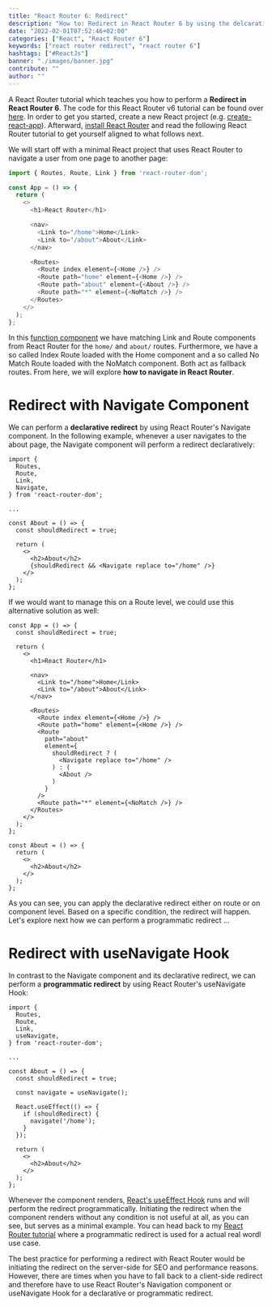 ```yaml
---
title: "React Router 6: Redirect"
description: "How to: Redirect in React Router 6 by using the delcarative Navigate component or the programmatic useNavigate Hook ..."
date: "2022-02-01T07:52:46+02:00"
categories: ["React", "React Router 6"]
keywords: ["react router redirect", "react router 6"]
hashtags: ["#ReactJs"]
banner: "./images/banner.jpg"
contribute: ""
author: ""
---
```


<Sponsorship />

A React Router tutorial which teaches you how to perform a **Redirect in React Router 6**. The code for this React Router v6 tutorial can be found over [here](https://github.com/the-road-to-learn-react/react-router-6-examples). In order to get you started, create a new React project (e.g. [create-react-app](https://github.com/facebook/create-react-app)). Afterward, [install React Router](https://reactrouter.com/docs/en/v6/getting-started/installation#basic-installation) and read the following React Router tutorial to get yourself aligned to what follows next.

<ReadMore label="React Router 6 Introduction" link="/react-router/" />

We will start off with a minimal React project that uses React Router to navigate a user from one page to another page:

```javascript
import { Routes, Route, Link } from 'react-router-dom';

const App = () => {
  return (
    <>
      <h1>React Router</h1>

      <nav>
        <Link to="/home">Home</Link>
        <Link to="/about">About</Link>
      </nav>

      <Routes>
        <Route index element={<Home />} />
        <Route path="home" element={<Home />} />
        <Route path="about" element={<About />} />
        <Route path="*" element={<NoMatch />} />
      </Routes>
    </>
  );
};
```

In this [function component](/react-function-component/) we have matching Link and Route components from React Router for the `home/` and `about/` routes. Furthermore, we have a so called Index Route loaded with the Home component and a so called No Match Route loaded with the NoMatch component. Both act as fallback routes. From here, we will explore **how to navigate in React Router**.

# Redirect with Navigate Component

We can perform a **declarative redirect** by using React Router's Navigate component. In the following example, whenever a user navigates to the about page, the Navigate component will perform a redirect declaratively:

```javascript{5,11,16}
import {
  Routes,
  Route,
  Link,
  Navigate,
} from 'react-router-dom';

...

const About = () => {
  const shouldRedirect = true;

  return (
    <>
      <h2>About</h2>
      {shouldRedirect && <Navigate replace to="/home" />}
    </>
  );
};
```

If we would want to manage this on a Route level, we could use this alternative solution as well:

```javascript{2,19-23}
const App = () => {
  const shouldRedirect = true;

  return (
    <>
      <h1>React Router</h1>

      <nav>
        <Link to="/home">Home</Link>
        <Link to="/about">About</Link>
      </nav>

      <Routes>
        <Route index element={<Home />} />
        <Route path="home" element={<Home />} />
        <Route
          path="about"
          element={
            shouldRedirect ? (
              <Navigate replace to="/home" />
            ) : (
              <About />
            )
          }
        />
        <Route path="*" element={<NoMatch />} />
      </Routes>
    </>
  );
};

const About = () => {
  return (
    <>
      <h2>About</h2>
    </>
  );
};
```

As you can see, you can apply the declarative redirect either on route or on component level. Based on a specific condition, the redirect will happen. Let's explore next how we can perform a programmatic redirect ...

# Redirect with useNavigate Hook

In contrast to the Navigate component and its declarative redirect, we can perform a **programmatic redirect** by using React Router's useNavigate Hook:

```javascript{5,11,13,15-19}
import {
  Routes,
  Route,
  Link,
  useNavigate,
} from 'react-router-dom';

...

const About = () => {
  const shouldRedirect = true;

  const navigate = useNavigate();

  React.useEffect(() => {
    if (shouldRedirect) {
      navigate('/home');
    }
  });

  return (
    <>
      <h2>About</h2>
    </>
  );
};
```

Whenever the component renders, [React's useEffect Hook](/react-useeffect-hook/) runs and will perform the redirect programmatically. Initiating the redirect when the component renders without any condition is not useful at all, as you can see, but serves as a minimal example. You can head back to my [React Router tutorial](/react-router/) where a programmatic redirect is used for a actual real wordl use case.

<Divider />

The best practice for performing a redirect with React Router would be initiating the redirect on the server-side for SEO and performance reasons. However, there are times when you have to fall back to a client-side redirect and therefore have to use React Router's Navigation component or useNavigate Hook for a declarative or programmatic redirect.